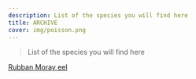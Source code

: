 ```yaml
---
description: List of the species you will find here
title: ARCHIVE
cover: img/poisson.png
---
```


> List of the species you will find here

[Rubban Moray eel](/post/rubbanmoray)




